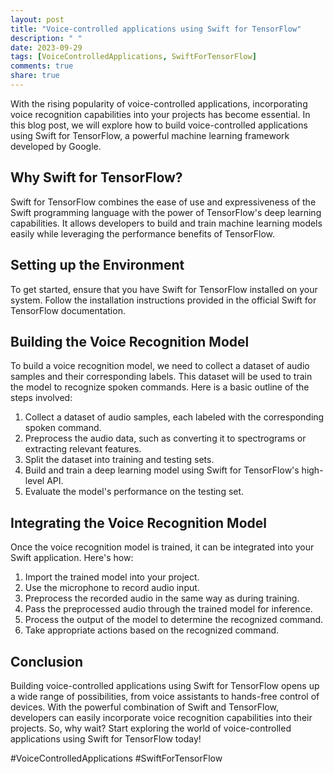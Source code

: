 ```yaml
---
layout: post
title: "Voice-controlled applications using Swift for TensorFlow"
description: " "
date: 2023-09-29
tags: [VoiceControlledApplications, SwiftForTensorFlow]
comments: true
share: true
---
```


With the rising popularity of voice-controlled applications, incorporating voice recognition capabilities into your projects has become essential. In this blog post, we will explore how to build voice-controlled applications using Swift for TensorFlow, a powerful machine learning framework developed by Google.

## Why Swift for TensorFlow?

Swift for TensorFlow combines the ease of use and expressiveness of the Swift programming language with the power of TensorFlow's deep learning capabilities. It allows developers to build and train machine learning models easily while leveraging the performance benefits of TensorFlow.

## Setting up the Environment

To get started, ensure that you have Swift for TensorFlow installed on your system. Follow the installation instructions provided in the official Swift for TensorFlow documentation.

## Building the Voice Recognition Model

To build a voice recognition model, we need to collect a dataset of audio samples and their corresponding labels. This dataset will be used to train the model to recognize spoken commands. Here is a basic outline of the steps involved:

1. Collect a dataset of audio samples, each labeled with the corresponding spoken command.
2. Preprocess the audio data, such as converting it to spectrograms or extracting relevant features.
3. Split the dataset into training and testing sets.
4. Build and train a deep learning model using Swift for TensorFlow's high-level API.
5. Evaluate the model's performance on the testing set.

## Integrating the Voice Recognition Model

Once the voice recognition model is trained, it can be integrated into your Swift application. Here's how:

1. Import the trained model into your project.
2. Use the microphone to record audio input.
3. Preprocess the recorded audio in the same way as during training.
4. Pass the preprocessed audio through the trained model for inference.
5. Process the output of the model to determine the recognized command.
6. Take appropriate actions based on the recognized command.

## Conclusion

Building voice-controlled applications using Swift for TensorFlow opens up a wide range of possibilities, from voice assistants to hands-free control of devices. With the powerful combination of Swift and TensorFlow, developers can easily incorporate voice recognition capabilities into their projects. So, why wait? Start exploring the world of voice-controlled applications using Swift for TensorFlow today!

#VoiceControlledApplications #SwiftForTensorFlow